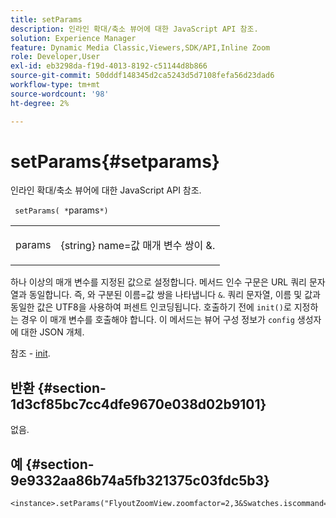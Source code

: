 ```yaml
---
title: setParams
description: 인라인 확대/축소 뷰어에 대한 JavaScript API 참조.
solution: Experience Manager
feature: Dynamic Media Classic,Viewers,SDK/API,Inline Zoom
role: Developer,User
exl-id: eb3298da-f19d-4013-8192-c51144d8b866
source-git-commit: 50dddf148345d2ca5243d5d7108fefa56d23dad6
workflow-type: tm+mt
source-wordcount: '98'
ht-degree: 2%

---
```


# setParams{#setparams}

인라인 확대/축소 뷰어에 대한 JavaScript API 참조.

` setParams( *`params`*)`

<table id="table_896DFF34A68A403DB93A6D597461A573"> 
 <tbody> 
  <tr> 
   <td colname="col1"> <p> <span class="codeph"> <span class="varname"> params</span> </span> </p> </td> 
   <td colname="col2"> <p> <span class="codeph"> {string}</span> name=값 매개 변수 쌍이 <span class="codeph"> &amp;</span>. </p> </td> 
  </tr> 
 </tbody> 
</table>

하나 이상의 매개 변수를 지정된 값으로 설정합니다. 메서드 인수 구문은 URL 쿼리 문자열과 동일합니다. 즉, 와 구분된 이름=값 쌍을 나타냅니다 `&`. 쿼리 문자열, 이름 및 값과 동일한 값은 UTF8을 사용하여 퍼센트 인코딩됩니다. 호출하기 전에 `init()`로 지정하는 경우 이 매개 변수를 호출해야 합니다. 이 메서드는 뷰어 구성 정보가 `config` 생성자에 대한 JSON 개체.

참조 - [init](../../../c-html5-s7-aem-asset-viewers/c-html5-flyout-viewer-20-about/c-html5-flyout-viewer-20-javascriptapiref/r-html5-flyout-viewer-20-javascriptapiref-init.md#reference-8651640683fc4a538bfb660709d1a463).

## 반환 {#section-1d3cf85bc7cc4dfe9670e038d02b9101}

없음.

## 예 {#section-9e9332aa86b74a5fb321375c03fdc5b3}

```
<instance>.setParams("FlyoutZoomView.zoomfactor=2,3&Swatches.iscommand=op_sharpen%3d1")
```
